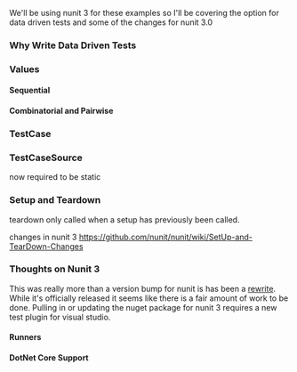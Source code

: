 We'll be using nunit 3 for these examples so I'll be covering the option for data driven tests and some of the changes for nunit 3.0

### Why Write Data Driven Tests
### Values

#### Sequential


#### Combinatorial and Pairwise

### TestCase

### TestCaseSource
now required to be static

### Setup and Teardown
teardown only called when a setup has previously been called.

changes in nunit 3
https://github.com/nunit/nunit/wiki/SetUp-and-TearDown-Changes

### Thoughts on Nunit 3
This was really more than a version bump for nunit is has been a [rewrite](). While it's officially released it seems like there is a fair amount of work to be done. Pulling in or updating the nuget package for nunit 3 requires a new test plugin for visual studio.
#### Runners

#### DotNet Core Support
